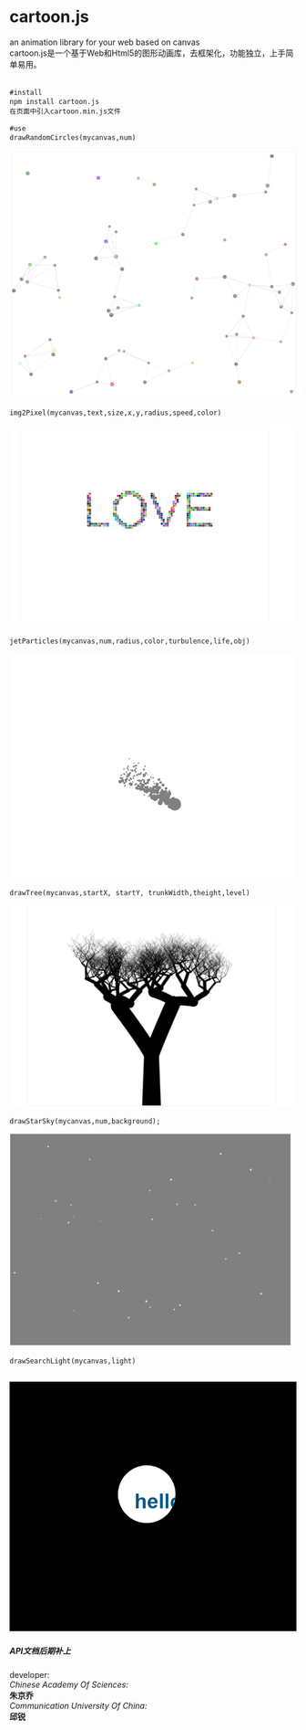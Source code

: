 # cartoon.js
an animation library for your web based on canvas</br>
cartoon.js是一个基于Web和Html5的图形动画库，去框架化，功能独立，上手简单易用。</br>
</br>

```
#install
npm install cartoon.js
在页面中引入cartoon.min.js文件
```
```
#use
drawRandomCircles(mycanvas,num)
```
![examples](./examples/randomCircles.png "example1") 
```
img2Pixel(mycanvas,text,size,x,y,radius,speed,color)
```
![examples](./examples/img2pixel.png "example2")

```
jetParticles(mycanvas,num,radius,color,turbulence,life,obj)
```
![examples](./examples/particles.png "example3")

```
drawTree(mycanvas,startX, startY, trunkWidth,theight,level)
```
![examples](./examples/tree.png "example4")
```
drawStarSky(mycanvas,num,background);
```
![examples](./examples/starsky.png "example5")
```
drawSearchLight(mycanvas,light)
```
![examples](./examples/searchlight.png "example6")
---------------------------------------------------
##### API文档后期补上


developer:</br>
	_Chinese Academy Of Sciences:</br>_
	**朱京乔**</br>
	_Communication University Of China:</br>_
	**邱锐**</br>
